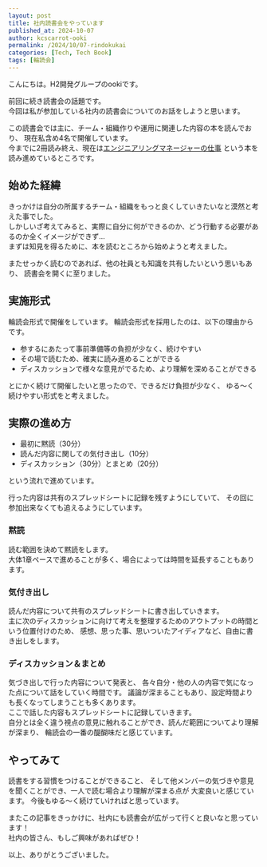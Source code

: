 ```yaml
---
layout: post
title: 社内読書会をやっています
published_at: 2024-10-07
author: kcscarrot-ooki
permalink: /2024/10/07-rindokukai
categories: [Tech, Tech Book]
tags: [輪読会]
---
```


こんにちは。H2開発グループのookiです。

前回に続き読書会の話題です。  
今回は私が参加している社内の読書会についてのお話をしようと思います。  

この読書会では主に、チーム・組織作りや運用に関連した内容の本を読んでおり、
現在私含め4名で開催しています。  
今までに2冊読み終え、現在は[エンジニアリングマネージャーの仕事](https://www.oreilly.co.jp/books/9784873119946/)
という本を読み進めているところです。

## 始めた経緯

きっかけは自分の所属するチーム・組織をもっと良くしていきたいなと漠然と考えた事でした。  
しかしいざ考えてみると、実際に自分に何ができるのか、どう行動する必要があるのか全くイメージができず…  
まずは知見を得るために、本を読むところから始めようと考えました。

またせっかく読むのであれば、他の社員とも知識を共有したいという思いもあり、
読書会を開くに至りました。

## 実施形式

輪読会形式で開催をしています。
輪読会形式を採用したのは、以下の理由からです。
* 参するにあたって事前準備等の負担が少なく、続けやすい
* その場で読むため、確実に読み進めることができる
* ディスカッションで様々な意見がでるため、より理解を深めることができる

とにかく続けて開催したいと思ったので、できるだけ負担が少なく、
ゆる～く続けやすい形式をと考えました。

## 実際の進め方

* 最初に黙読（30分）
* 読んだ内容に関しての気付き出し（10分）
* ディスカッション（30分）とまとめ（20分）

という流れで進めています。

行った内容は共有のスプレッドシートに記録を残すようにしていて、
その回に参加出来なくても追えるようにしています。

### 黙読

読む範囲を決めて黙読をします。  
大体1章ペースで進めることが多く、場合によっては時間を延長することもあります。

### 気付き出し

読んだ内容について共有のスプレッドシートに書き出していきます。  
主に次のディスカッションに向けて考えを整理するためのアウトプットの時間という位置付けのため、
感想、思った事、思いついたアイディアなど、自由に書き出しをします。  

### ディスカッション＆まとめ

気づき出しで行った内容について発表と、
各々自分・他の人の内容で気になった点について話をしていく時間です。
議論が深まることもあり、設定時間よりも長くなってしまうことも多くあります。  
ここで話した内容もスプレッドシートに記録していきます。  
自分とは全く違う視点の意見に触れることができ、読んだ範囲についてより理解が深まり、
輪読会の一番の醍醐味だと感じています。

## やってみて

読書をする習慣をつけることができること、
そして他メンバーの気づきや意見を聞くことができ、一人で読む場合より理解が深まる点が
大変良いと感じています。
今後もゆる〜く続けていければと思っています。

またこの記事をきっかけに、社内にも読書会が広がって行くと良いなと思っています！  
社内の皆さん、もしご興味があればぜひ！

以上、ありがとうございました。